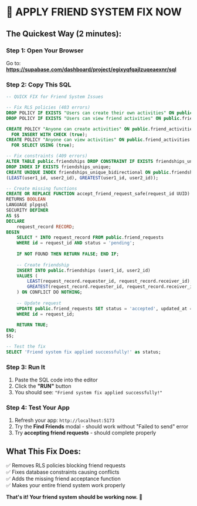 # 🚀 APPLY FRIEND SYSTEM FIX NOW

## The Quickest Way (2 minutes):

### Step 1: Open Your Browser
Go to: **https://supabase.com/dashboard/project/egixyqfqajlzuqeaexnr/sql**

### Step 2: Copy This SQL
```sql
-- QUICK FIX for Friend System Issues

-- Fix RLS policies (403 errors)
DROP POLICY IF EXISTS "Users can create their own activities" ON public.friend_activities;
DROP POLICY IF EXISTS "Users can view friend activities" ON public.friend_activities;

CREATE POLICY "Anyone can create activities" ON public.friend_activities
  FOR INSERT WITH CHECK (true);
CREATE POLICY "Anyone can view activities" ON public.friend_activities  
  FOR SELECT USING (true);

-- Fix constraints (409 errors)
ALTER TABLE public.friendships DROP CONSTRAINT IF EXISTS friendships_unique;
DROP INDEX IF EXISTS friendships_unique;
CREATE UNIQUE INDEX friendships_unique_bidirectional ON public.friendships 
(LEAST(user1_id, user2_id), GREATEST(user1_id, user2_id));

-- Create missing functions
CREATE OR REPLACE FUNCTION accept_friend_request_safe(request_id UUID)
RETURNS BOOLEAN
LANGUAGE plpgsql
SECURITY DEFINER
AS $$
DECLARE
    request_record RECORD;
BEGIN
    SELECT * INTO request_record FROM public.friend_requests 
    WHERE id = request_id AND status = 'pending';
    
    IF NOT FOUND THEN RETURN FALSE; END IF;
    
    -- Create friendship
    INSERT INTO public.friendships (user1_id, user2_id)
    VALUES (
        LEAST(request_record.requester_id, request_record.receiver_id),
        GREATEST(request_record.requester_id, request_record.receiver_id)
    ) ON CONFLICT DO NOTHING;
    
    -- Update request
    UPDATE public.friend_requests SET status = 'accepted', updated_at = NOW() 
    WHERE id = request_id;
    
    RETURN TRUE;
END;
$$;

-- Test the fix
SELECT 'Friend system fix applied successfully!' as status;
```

### Step 3: Run It
1. Paste the SQL code into the editor
2. Click the **"RUN"** button
3. You should see: `"Friend system fix applied successfully!"`

### Step 4: Test Your App
1. Refresh your app: `http://localhost:5173`
2. Try the **Find Friends** modal - should work without "Failed to send" error
3. Try **accepting friend requests** - should complete properly

## What This Fix Does:
✅ Removes RLS policies blocking friend requests  
✅ Fixes database constraints causing conflicts  
✅ Adds the missing friend acceptance function  
✅ Makes your entire friend system work properly  

**That's it! Your friend system should be working now.** 🎉